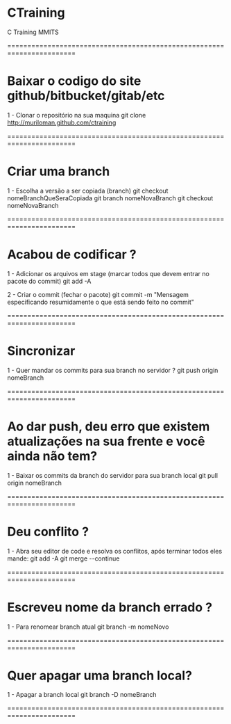 # CTraining
C Training MMITS

=======================================================================

# Baixar o codigo do site github/bitbucket/gitab/etc

1 - Clonar o repositório na sua maquina
git clone http://muriloman.github.com/ctraining

=======================================================================
# Criar uma branch

1 - Escolha a versão a ser copiada (branch)
git checkout nomeBranchQueSeraCopiada
git branch nomeNovaBranch
git checkout nomeNovaBranch

=======================================================================

# Acabou de codificar ? 

1 - Adicionar os arquivos em stage (marcar todos que devem entrar no pacote do commit)
git add -A

2 - Criar o commit (fechar o pacote)
git commit -m "Mensagem especificando resumidamente o que está sendo feito no commit"

=======================================================================

# Sincronizar

1 - Quer mandar os commits para sua branch no servidor ?
git push origin nomeBranch

=======================================================================

# Ao dar push, deu erro que existem atualizações na sua frente e você ainda não tem?

1 - Baixar os commits da branch do servidor para sua branch local
git pull origin nomeBranch

=======================================================================

# Deu conflito ?

1 - Abra seu editor de code e resolva os conflitos, após terminar todos eles mande:
git add -A
git merge --continue

=======================================================================

# Escreveu nome da branch errado ?

1 - Para renomear branch atual
git branch -m nomeNovo

=======================================================================

# Quer apagar uma branch local?

1 - Apagar a branch local
git branch -D nomeBranch

=======================================================================
